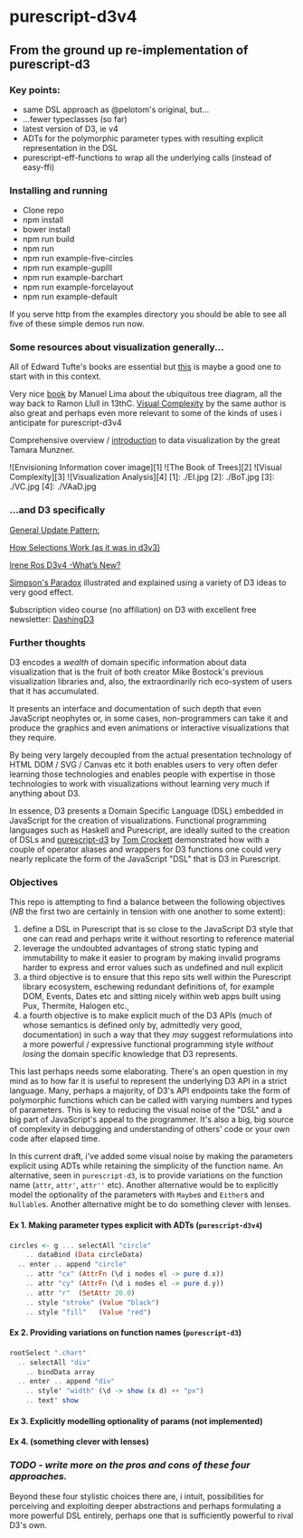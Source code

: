 # purescript-d3v4
## From the ground up re-implementation of purescript-d3

### Key points:

* same DSL approach as @pelotom's original, but...
* ...fewer typeclasses (so far)
* latest version of D3, ie v4
* ADTs for the polymorphic parameter types with resulting explicit representation in the DSL
* purescript-eff-functions to wrap all the underlying calls (instead of easy-ffi)

### Installing and running

* Clone repo
* npm install
* bower install
* npm run build
* npm run
* npm run example-five-circles
* npm run example-gupIII
* npm run example-barchart
* npm run example-forcelayout
* npm run example-default

If you serve http from the examples directory you should be able to see all five of these simple demos run now.

### Some resources about visualization generally...

All of Edward Tufte's books are essential but [this](https://www.amazon.com/Envisioning-Information-Edward-R-Tufte/dp/0961392118) is maybe a good one to start with  in this context.

Very nice [book](https://www.amazon.com/Book-Trees-Visualizing-Branches-Knowledge/dp/1616892188) by Manuel Lima about the ubiquitous tree diagram, all the way back to Ramon Llull in 13thC. [Visual Complexity](https://www.amazon.com/Visual-Complexity-Mapping-Patterns-Information/dp/1616892196) by the same author is also great and perhaps even more relevant to some of the kinds of uses i anticipate for purescript-d3v4

Comprehensive overview / [introduction](https://www.amazon.com/Visualization-Analysis-Design-Peters-Series/dp/1466508914) to data visualization by the great Tamara Munzner.

![Envisioning Information cover image][1]
![The Book of Trees][2]
![Visual Complexity][3]
![Visualization Analysis][4]
[1]: ./EI.jpg
[2]: ./BoT.jpg
[3]: ./VC.jpg
[4]: ./VAaD.jpg

### ...and D3 specifically

[General Update Pattern:](http://bl.ocks.org/mbostock/3808234)

[How Selections Work (as it was in d3v3)](https://bost.ocks.org/mike/selection/)

[Irene Ros D3v4 -What’s New?](https://iros.github.io/d3-v4-whats-new/)

[Simpson's Paradox](http://vudlab.com/simpsons/) illustrated and explained using a variety of D3 ideas to very good effect.

$ubscription video course (no affiliation) on D3 with excellent free newsletter: [DashingD3](https://www.dashingd3js.com)

### Further thoughts

D3 encodes a _wealth_ of domain specific information about data visualization that is the fruit of both creator Mike Bostock's previous visualization libraries and, also, the extraordinarily rich eco-system of users that it has accumulated.

It presents an interface and documentation of such depth that even JavaScript neophytes or, in some cases, non-programmers can take it and produce the graphics and even animations or interactive visualizations that they require.

By being very largely decoupled from the actual presentation technology of HTML DOM / SVG / Canvas etc it both enables users to very often defer learning those technologies and enables people with expertise in those technologies to work with visualizations without learning very much if anything about D3.

In essence, D3 presents a Domain Specific Language (DSL) embedded in JavaScript for the creation of visualizations. Functional programming languages such as Haskell and Purescript, are ideally suited to the creation of DSLs and [purescript-d3](https://github.com/pelotom/purescript-d3) by [Tom Crockett](https://github.com/pelotom) demonstrated how with a couple of operator aliases and wrappers for D3 functions one could very nearly replicate the form of the JavaScript "DSL" that is D3 in Purescript.

### Objectives

This repo is attempting to find a balance between the following objectives (*NB* the first two are certainly in tension with one another to some extent):

1. define a DSL in Purescript that is so close to the JavaScript D3 style that one can read and perhaps write it without resorting to reference material
2. leverage the undoubted advantages of strong static typing and immutability to make it easier to program by making invalid programs harder to express and error values such as undefined and null explicit
3. a third objective is to ensure that this repo sits well within the Purescript library ecosystem, eschewing redundant definitions of, for example DOM, Events, Dates etc and sitting nicely within web apps built using Pux, Thermite, Halogen etc.˛
4. a fourth objective is to make explicit much of the D3 APIs (much of whose semantics is defined only by, admittedly very good, documentation) in such a way that they _may_ suggest reformulations into a more powerful / expressive functional programming style *without losing* the domain specific knowledge that D3 represents.

This last perhaps needs some elaborating. There's an open question in my mind as to how far it is useful to represent the underlying D3 API in a strict language. Many, perhaps a majority, of D3's API endpoints take the form of polymorphic functions which can be called with varying numbers and types of parameters. This is key to reducing the visual noise of the "DSL" and a big part of JavaScript's appeal to the programmer. It's also a big, big source of complexity in debugging and understanding of others' code or your own code after elapsed time.

In this current draft, i've added some visual noise by making the parameters explicit using ADTs while retaining the simplicity of the function name. An alternative, seen in `purescript-d3`, is to provide variations on the function name (`attr`, `attr'`, `attr''` etc). Another alternative would be to explicitly model the optionality of the parameters with `Maybe`s and `Either`s and `Nullable`s. Another alternative might be to do something clever with lenses.

#### Ex 1. Making parameter types explicit with ADTs (`purescript-d3v4`)

  ``` haskell
  circles <- g ... selectAll "circle"
      .. dataBind (Data circleData)
    .. enter .. append "circle"
      .. attr "cx" (AttrFn (\d i nodes el -> pure d.x))
      .. attr "cy" (AttrFn (\d i nodes el -> pure d.y))
      .. attr "r"  (SetAttr 20.0)
      .. style "stroke" (Value "black")
      .. style "fill"   (Value "red")
   ```


#### Ex 2. Providing variations on function names (`purescript-d3`)

  ``` haskell
  rootSelect ".chart"
    .. selectAll "div"
      .. bindData array
    .. enter .. append "div"
      .. style' "width" (\d -> show (x d) ++ "px")
      .. text' show
   ```


#### Ex 3. Explicitly modelling optionality of params (not implemented)


#### Ex 4. (something clever with lenses)


### _TODO - write more on the pros and cons of these four approaches._

Beyond these four stylistic choices there are, i intuit, possibilities for perceiving and exploiting deeper abstractions and perhaps formulating a more powerful DSL entirely, perhaps one that is sufficiently powerful to rival D3's own.
